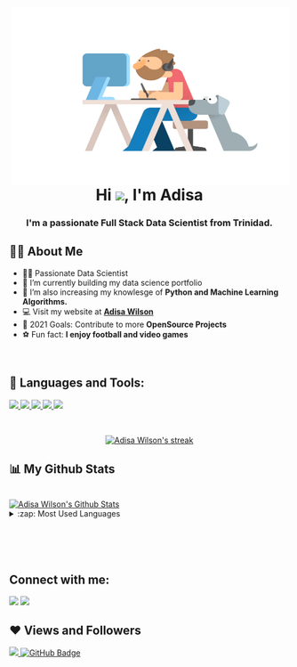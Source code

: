 <!-- <a href="#"><img width="100%" height="auto" src="https://i.imgur.com/iXuL1HG.png" height="175px"/></a> --> 

 <img align="right" alt="GIF" src="https://github.com/addidaswilson/addidaswilson/blob/main/coder_1.gif" width="500" height="320" />

<h1 align="center">Hi <img src="https://raw.githubusercontent.com/MartinHeinz/MartinHeinz/master/wave.gif" width="30px">, I'm Adisa</h1>
<h3 align="center">I'm a passionate Full Stack Data Scientist from Trinidad.</h3>

## 🙋‍♂️ About Me

- 👨‍🔬 Passionate Data Scientist
- 📖 I’m currently building my data science portfolio 
- 🐍 I’m also increasing my knowlesge of **Python and Machine Learning Algorithms.**
- 💻 Visit my website at **[Adisa Wilson](https://adisawilson.com)**
- 🥅 2021 Goals: Contribute to more **OpenSource Projects**
- ⚽ Fun fact: **I enjoy football and video games**

<br />

## 🚀 Languages and Tools:

<p align="left"> 
    <a href="https://powerbi.microsoft.com/en-us/" target="_blank"> <img src="https://img.icons8.com/ios/50/000000/power-bi.png"/> </a>
    <a href="https://docs.microsoft.com/en-us/sql/ssms/download-sql-server-management-studio-ssms?view=sql-server-ver15" target="_blank"> <img src="https://img.icons8.com/external-soft-fill-juicy-fish/60/000000/external-sql-coding-and-development-soft-fill-soft-fill-juicy-fish.png"/> </a>
    <a href="https://numpy.org/" target="_blank"> <img src="https://img.icons8.com/color/48/000000/numpy.png"/> </a> 
    <a href="https://www.python.org" target="_blank"> <img src="https://img.icons8.com/color/48/000000/python.png"/> </a>   
    <a href="https://git-scm.com/" target="_blank"> <img src="https://img.icons8.com/color/48/000000/git.png"/> </a> 
</p>

<!-- [![React Badge](https://img.shields.io/badge/-React-61DBFB?style=for-the-badge&labelColor=black&logo=react&logoColor=61DBFB)](#)  [![Javascript Badge](https://img.shields.io/badge/-Javascript-F0DB4F?style=for-the-badge&labelColor=black&logo=javascript&logoColor=F0DB4F)](#) [![Typescript Badge](https://img.shields.io/badge/-Typescript-007acc?style=for-the-badge&labelColor=black&logo=typescript&logoColor=007acc)](#) [![Nodejs Badge](https://img.shields.io/badge/-Nodejs-3C873A?style=for-the-badge&labelColor=black&logo=node.js&logoColor=3C873A)](#) [![GraphQL Badge](https://img.shields.io/badge/-GraphQl-e535ab?style=for-the-badge&labelColor=black&logo=node.js&logoColor=e535ab)](#) -->
<br/>

<p align="center">
    <a href="https://github.com/addidaswilson
/github-readme-streak-stats">
        <img title="🔥 Get streak stats for your profile at git.io/streak-stats" alt="Adisa Wilson's streak" src="https://github-readme-streak-stats.herokuapp.com/?user=addidaswilson
&theme=black-ice&hide_border=true&stroke=0000&background=060A0CD0"/>
    </a>
</p>

## 📊 My Github Stats

  <br/>
    <a href="https://github.com/addidaswilson/github-readme-stats"><img alt="Adisa Wilson's Github Stats" src="https://github-readme-stats.vercel.app/api?username=addidaswilson&show_icons=true&count_private=true&theme=react&hide_border=true&bg_color=0D1117" /></a>

<details>
  <summary>:zap: Most Used Languages</summary>

<img align="left" alt="Adisa's GitHub Top Languages" src="https://github-readme-stats.vercel.app/api/top-langs/?username=addidaswilson" />
  <br/>
  <b>Note:</b> Top languages is only a metric of the languages my public code consists of and doesn't reflect experience or skill level.
</details>

<br/>
<br/>


<br/>
<br/>

## Connect with me:
<p align="left">

<a href = "https://www.linkedin.com/in/adisawilson/"><img src="https://img.icons8.com/fluent/48/000000/linkedin.png"/></a>
<a href = "https://adisawilson.com/"><img src="https://img.icons8.com/ios/50/000000/domain.png"/></a>
<!--<a href = "https://www.instagram.com/subhamraoniar/"><img src="https://img.icons8.com/fluent/48/000000/instagram-new.png"/></a>
<a href = "https://www.youtube.com/channel/UC-NXT1lYAOPa3lrgWXqvuHA"><img src="https://img.icons8.com/color/48/000000/youtube-play.png"/></a> -->

</p>

## ❤ Views and Followers
<a href="https://github.com/Meghna-DAS/github-profile-views-counter">
    <img src="https://komarev.com/ghpvc/?username=addidaswilson">
</a>
<a href="https://github.com/addidaswilson?tab=followers"><img src="https://img.shields.io/github/followers/addidaswilson?label=Followers&style=social" alt="GitHub Badge"></a>

<br />
<br />
